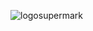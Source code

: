 ![logosupermark](https://user-images.githubusercontent.com/103513259/208787610-b75bf268-b849-422e-b7d8-5b64fef2856c.gif)
